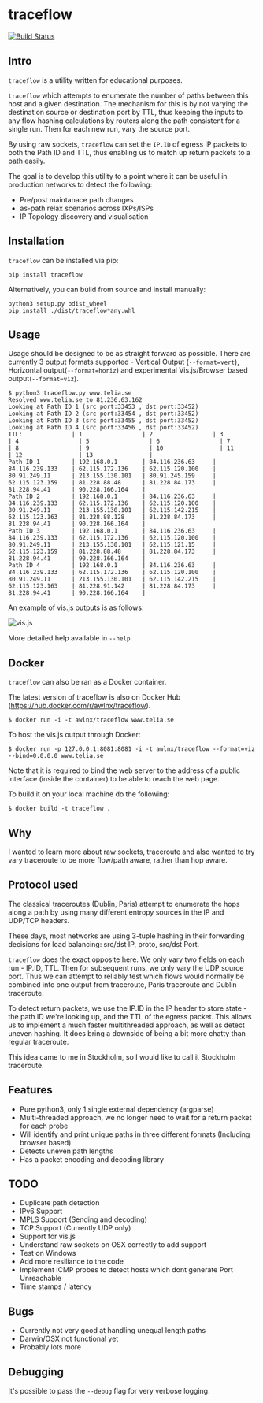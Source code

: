 # traceflow

[![Build Status](https://travis-ci.org/rucarrol/traceflow.png)](https://travis-ci.org/rucarrol/traceflow)


## Intro

`traceflow` is a utility written for educational purposes.

`traceflow` which attempts to enumerate the number of paths between this host and a given destination. The mechanism for this is by not varying the destination source or destination port by TTL, thus keeping the inputs to any flow hashing calculations by routers along the path consistent for a single run. Then for each new run, vary the source port.

By using raw sockets, `traceflow` can set the `IP.ID` of egress IP packets to both the Path ID and TTL, thus enabling us to match up return packets to a path easily.

The goal is to develop this utility to a point where it can be useful in production networks to detect the following:

- Pre/post maintanace path changes
- as-path relax scenarios across IXPs/ISPs
- IP Topology discovery and visualisation


## Installation

`traceflow` can be installed via pip:

```
pip install traceflow
```

Alternatively, you can build from source and install manually:

```
python3 setup.py bdist_wheel
pip install ./dist/traceflow*any.whl
```

## Usage

Usage should be designed to be as straight forward as possible. There are currently 3 output formats supported - Vertical Output (`--format=vert`), Horizontal output(`--format=horiz`) and experimental Vis.js/Browser based output(`--format=viz`).

```
$ python3 traceflow.py www.telia.se
Resolved www.telia.se to 81.236.63.162
Looking at Path ID 1 (src port:33453 , dst port:33452)
Looking at Path ID 2 (src port:33454 , dst port:33452)
Looking at Path ID 3 (src port:33455 , dst port:33452)
Looking at Path ID 4 (src port:33456 , dst port:33452)
TTL:              | 1                 | 2                 | 3                 | 4                 | 5                 | 6                 | 7                 | 8                 | 9                 | 10                | 11                | 12                | 13                |
Path ID 1         | 192.168.0.1       | 84.116.236.63     | 84.116.239.133    | 62.115.172.136    | 62.115.120.100    | 80.91.249.11      | 213.155.130.101   | 80.91.245.159     | 62.115.123.159    | 81.228.88.48      | 81.228.84.173     | 81.228.94.41      | 90.228.166.164    |
Path ID 2         | 192.168.0.1       | 84.116.236.63     | 84.116.239.133    | 62.115.172.136    | 62.115.120.100    | 80.91.249.11      | 213.155.130.101   | 62.115.142.215    | 62.115.123.163    | 81.228.88.128     | 81.228.84.173     | 81.228.94.41      | 90.228.166.164    |
Path ID 3         | 192.168.0.1       | 84.116.236.63     | 84.116.239.133    | 62.115.172.136    | 62.115.120.100    | 80.91.249.11      | 213.155.130.101   | 62.115.121.15     | 62.115.123.159    | 81.228.88.48      | 81.228.84.173     | 81.228.94.41      | 90.228.166.164    |
Path ID 4         | 192.168.0.1       | 84.116.236.63     | 84.116.239.133    | 62.115.172.136    | 62.115.120.100    | 80.91.249.11      | 213.155.130.101   | 62.115.142.215    | 62.115.123.163    | 81.228.91.142     | 81.228.84.173     | 81.228.94.41      | 90.228.166.164    |
```

An example of vis.js outputs is as follows:

![vis.js](https://github.com/rucarrol/traceflow/raw/master/docs/traceflow_vis.png)

More detailed help available in  `--help`.

## Docker

`traceflow` can also be ran as a Docker container.

The latest version of traceflow is also on Docker Hub (https://hub.docker.com/r/awlnx/traceflow).

```
$ docker run -i -t awlnx/traceflow www.telia.se
```

To host the vis.js output through Docker:

```
$ docker run -p 127.0.0.1:8081:8081 -i -t awlnx/traceflow --format=viz --bind=0.0.0.0 www.telia.se
```

Note that it is required to bind the web server to the address of a public interface (inside the container) to be able to reach the web page.

To build it on your local machine do the following:

```
$ docker build -t traceflow .
```

## Why

I wanted to learn more about raw sockets, traceroute and also wanted to try vary traceroute to be more flow/path aware, rather than hop aware.

## Protocol used

The classical traceroutes (Dublin, Paris) attempt to enumerate the hops along a path by using many different entropy sources in the IP and UDP/TCP headers.

These days, most networks are using 3-tuple hashing in their forwarding decisions for load balancing: src/dst IP, proto, src/dst Port.

`traceflow` does the exact opposite here. We only vary two fields on each run - IP.ID, TTL. Then for subsequent runs, we only vary the UDP source port. Thus we can attempt to reliably test which flows would normally be combined into one output from traceroute, Paris traceroute and Dublin traceroute.

To detect return packets, we use the IP.ID in the IP header to store state - the path ID we're looking up, and the TTL of the egress packet. This allows us to implement a much faster multithreaded approach, as well as detect uneven hashing. It does bring a downside of being a bit more chatty than regular traceroute.

This idea came to me in Stockholm, so I would like to call it Stockholm traceroute.


## Features

- Pure python3, only 1 single external dependency (argparse)
- Multi-threaded approach, we no longer need to wait for a return packet for each probe
- Will identify and print unique paths in three different formats (Including browser based)
- Detects uneven path lengths
- Has a packet encoding and decoding library



## TODO

- Duplicate path detection
- IPv6 Support
- MPLS Support (Sending and decoding)
- TCP Support (Currently UDP only)
- Support for vis.js
- Understand raw sockets on OSX correctly to add support
- Test on Windows
- Add more resiliance to the code
- Implement ICMP probes to detect hosts which dont generate Port Unreachable
- Time stamps / latency


## Bugs

- Currently not very good at handling unequal length paths
- Darwin/OSX not functional yet
- Probably lots more

## Debugging

It's possible to pass the `--debug` flag for very verbose logging.

